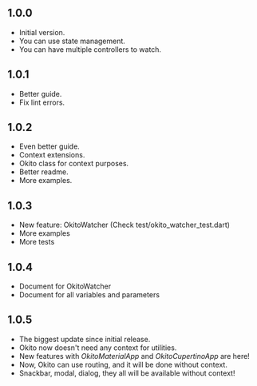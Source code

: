## 1.0.0

- Initial version.
- You can use state management.
- You can have multiple controllers to watch.


## 1.0.1

- Better guide.
- Fix lint errors.


## 1.0.2

- Even better guide.
- Context extensions.
- Okito class for context purposes.
- Better readme.
- More examples.


## 1.0.3

- New feature: OkitoWatcher (Check test/okito_watcher_test.dart)
- More examples
- More tests


## 1.0.4

- Document for OkitoWatcher
- Document for all variables and parameters

## 1.0.5

- The biggest update since initial release.
- Okito now doesn't need any context for utilities.
- New features with *OkitoMaterialApp* and *OkitoCupertinoApp* are here!
- Now, Okito can use routing, and it will be done without context.
- Snackbar, modal, dialog, they all will be available without context!